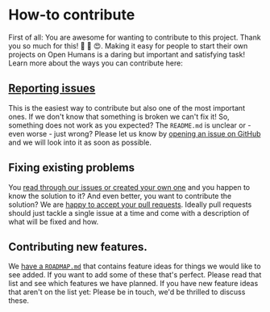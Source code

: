 # How-to contribute
First of all: You are awesome for wanting to contribute to this project. Thank you so much for this! 🎉 🍾 😍. Making it easy for people to start their own projects on Open Humans is a daring but important and satisfying task! Learn more about the ways you can contribute here:

## [Reporting issues](https://github.com/gedankenstuecke/oh_data_uploader/issues)

This is the easiest way to contribute but also one of the most important ones. If we don't know that something is broken we can't fix it! So, something does not work as you expected? The `README.md` is unclear or - even worse - just wrong? Please let us know by [opening an issue on GitHub](https://github.com/gedankenstuecke/oh_data_uploader/issues) and we will look into it as soon as possible.


## Fixing existing problems
You [read through our issues or created your own one](https://github.com/gedankenstuecke/oh_data_uploader/issues) and you happen to know the solution to it? And even better, you want to contribute the solution? We are [happy to accept your pull requests](https://github.com/gedankenstuecke/oh_data_uploader/pulls). Ideally pull requests should just tackle a single issue at a time and come with a description of what will be fixed and how.

## Contributing new features.
We [have a `ROADMAP.md`](https://github.com/gedankenstuecke/oh_data_uploader/blob/master/ROADMAP.md) that contains feature ideas for things we would like to see added. If you want to add some of these that's perfect. Please read that list and see which features we have planned. If you have new feature ideas that aren't on the list yet: Please be in touch, we'd be thrilled to discuss these.
